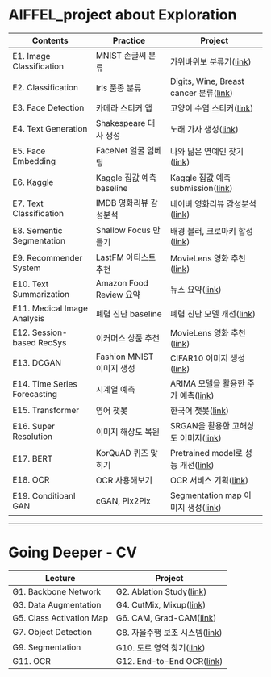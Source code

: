 # AIFFEL_project about Exploration

|Contents|Practice|Project|
|-----|---|---|
|E1. Image Classification|MNIST 손글씨 분류|가위바위보 분류기([link](https://github.com/LilPark/AIFFEL_project/blob/main/Exploration_01/%5BE-01%5DRockPaperScissor.ipynb))|
|E2. Classification|Iris 품종 분류|Digits, Wine, Breast cancer 분류([link](https://github.com/LilPark/AIFFEL_project/blob/main/Exploration_02/%5BE-02%5DClassification.ipynb))|
|E3. Face Detection|카메라 스티커 앱|고양이 수염 스티커([link](https://github.com/LilPark/AIFFEL_project/blob/main/Exploration_03/%5BE-03%5DCameraSticker.ipynb))|
|E4. Text Generation|Shakespeare 대사 생성|노래 가사 생성([link](https://github.com/LilPark/AIFFEL_project/blob/main/Exploration_04/%5BE-04%5DLyricist.ipynb))|
|E5. Face Embedding|FaceNet 얼굴 임베딩|나와 닮은 연예인 찾기([link](https://github.com/LilPark/AIFFEL_project/blob/main/Exploration_05/%5BE-05%5DFaceEmbedding.ipynb))|
|E6. Kaggle|Kaggle 집값 예측 baseline|Kaggle 집값 예측 submission([link](https://github.com/LilPark/AIFFEL_project/blob/main/Exploration_06/%5BE-06%5DLGBM_XGB_ENSEMBLE.ipynb))|
|E7. Text Classification|IMDB 영화리뷰 감성분석|네이버 영화리뷰 감성분석([link](https://github.com/LilPark/AIFFEL_project/blob/main/Exploration_07/%5BE-07%5DSentimental_Analysis_Naver_Movie_Review.ipynb))|
|E8. Sementic Segmentation|Shallow Focus 만들기|배경 블러, 크로마키 합성([link](https://github.com/LilPark/AIFFEL_project/blob/main/Exploration_08/%5BE-08%5DSemanticSegmentation.ipynb))|
|E9. Recommender System|LastFM 아티스트 추천|MovieLens 영화 추천([link](https://github.com/LilPark/AIFFEL_project/blob/main/Exploration_09/%5BE-09%5DMovieRecommendation.ipynb))|
|E10. Text Summarization|Amazon Food Review 요약|뉴스 요약([link](https://github.com/LilPark/AIFFEL_project/blob/main/Exploration_10/%5BE-10%5DNewsSummarization.ipynb))|
|E11. Medical Image Analysis|폐렴 진단 baseline|폐렴 진단 모델 개선([link](https://github.com/LilPark/AIFFEL_project/blob/main/Exploration_11/%5BE-11%5DChestXray.ipynb))|
|E12. Session-based RecSys|이커머스 상품 추천|MovieLens 영화 추천([link](https://github.com/LilPark/AIFFEL_project/blob/main/Exploration_12/%5BE-12%5DSessionBasedRecommendation.ipynb))|
|E13. DCGAN|Fashion MNIST 이미지 생성|CIFAR10 이미지 생성([link](https://github.com/LilPark/AIFFEL_project/blob/main/Exploration_13/%5BE-13%5DDcganCifar10.ipynb))|
|E14. Time Series Forecasting|시계열 예측|ARIMA 모델을 활용한 주가 예측([link](https://github.com/LilPark/AIFFEL_project/blob/main/Exploration_14/%5BE-14%5DStockPrediction.ipynb))|
|E15. Transformer|영어 챗봇|한국어 챗봇([link](https://github.com/LilPark/AIFFEL_project/blob/main/Exploration_15/%5BE-15%5DKoreanChatbot.ipynb))|
|E16. Super Resolution|이미지 해상도 복원|SRGAN을 활용한 고해상도 이미지([link](https://github.com/LilPark/AIFFEL_project/blob/main/Exploration_16/%5BE-16%5DSRGAN.ipynb))|
|E17. BERT|KorQuAD 퀴즈 맞히기|Pretrained model로 성능 개선([link](https://github.com/LilPark/AIFFEL_project/blob/main/Exploration_17/%5BE-17%5DBert.ipynb))|
|E18. OCR|OCR 사용해보기|OCR 서비스 기획([link](https://github.com/LilPark/AIFFEL_project/blob/main/Exploration_18/%5BE-18%5DOCR.ipynb))|
|E19. Conditioanl GAN|cGAN, Pix2Pix|Segmentation map 이미지 생성([link](https://github.com/LilPark/AIFFEL_project/blob/main/Exploration_19/%5BE-19%5DCGAN.ipynb))|

---
# Going Deeper - CV
|Lecture|Project|
|---|---|
|G1. Backbone Network|G2. Ablation Study([link](https://github.com/LilPark/AIFFEL_project/blob/main/GoingDeeper_01/%5BGD-01%5DResNet.ipynb))|
|G3. Data Augmentation|G4. CutMix, Mixup([link](https://github.com/LilPark/AIFFEL_project/blob/main/GoingDeeper_04/%5BGD-04%5DAugmentation.ipynb))|
|G5. Class Activation Map|G6. CAM, Grad-CAM([link](https://github.com/LilPark/AIFFEL_project/blob/main/GoingDeeper_06/%5BGD-06%5DClassActivationMap.ipynb))|
|G7. Object Detection|G8. 자율주행 보조 시스템([link](https://github.com/LilPark/AIFFEL_project/blob/main/GoingDeeper_08/%5BGD-08%5DGO_STOP_ObjectDetection.ipynb))|
|G9. Segmentation|G10. 도로 영역 찾기([link](https://github.com/LilPark/AIFFEL_project/blob/main/GoingDeeper_10/%5BGD-10%5DSemanticSegmentation.ipynb))|
|G11. OCR|G12. End-to-End OCR([link]())|

